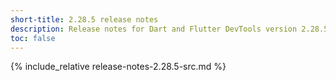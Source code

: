 ```yaml
---
short-title: 2.28.5 release notes
description: Release notes for Dart and Flutter DevTools version 2.28.5.
toc: false
---
```


{% include_relative release-notes-2.28.5-src.md %}
